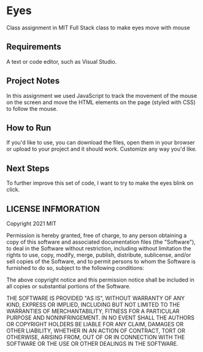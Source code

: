 # Eyes
Class assignment in MIT Full Stack class to make eyes move with mouse

## Requirements
A text or code editor, such as Visual Studio.  

## Project Notes
In this assignment we used JavaScript to track the movement of the mouse on the screen and move the HTML elements on the page (styled with CSS) to follow the mouse.

## How to Run
If you'd like to use, you can download the files, open them in your browser or upload to your project and it should work. Customize any way you'd like.

## Next Steps
To further improve this set of code, I want to try to make the eyes blink on click.

## LICENSE INFMORATION
Copyright 2021 MIT

Permission is hereby granted, free of charge, to any person obtaining a copy of this software and associated documentation files (the "Software"), to deal in the Software without restriction, including without limitation the rights to use, copy, modify, merge, publish, distribute, sublicense, and/or sell copies of the Software, and to permit persons to whom the Software is furnished to do so, subject to the following conditions:

The above copyright notice and this permission notice shall be included in all copies or substantial portions of the Software.

THE SOFTWARE IS PROVIDED "AS IS", WITHOUT WARRANTY OF ANY KIND, EXPRESS OR IMPLIED, INCLUDING BUT NOT LIMITED TO THE WARRANTIES OF MERCHANTABILITY, FITNESS FOR A PARTICULAR PURPOSE AND NONINFRINGEMENT. IN NO EVENT SHALL THE AUTHORS OR COPYRIGHT HOLDERS BE LIABLE FOR ANY CLAIM, DAMAGES OR OTHER LIABILITY, WHETHER IN AN ACTION OF CONTRACT, TORT OR OTHERWISE, ARISING FROM, OUT OF OR IN CONNECTION WITH THE SOFTWARE OR THE USE OR OTHER DEALINGS IN THE SOFTWARE.

